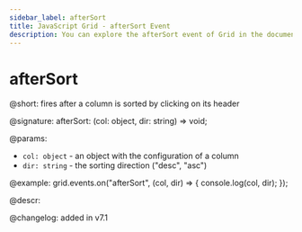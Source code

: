```yaml
---
sidebar_label: afterSort
title: JavaScript Grid - afterSort Event 
description: You can explore the afterSort event of Grid in the documentation of the DHTMLX JavaScript UI library. Browse developer guides and API reference, try out code examples and live demos, and download a free 30-day evaluation version of DHTMLX Suite.
---
```


# afterSort

@short: fires after a column is sorted by clicking on its header

@signature: afterSort: (col: object, dir: string) => void;

@params:
- `col: object` - an object with the configuration of a column
- `dir: string` - the sorting direction ("desc", "asc")

@example:
grid.events.on("afterSort", (col, dir) => {
    console.log(col, dir);
});

@descr:

@changelog: added in v7.1

[comment]: # (@relatedapi: grid/api/grid_beforesort_event.md)
